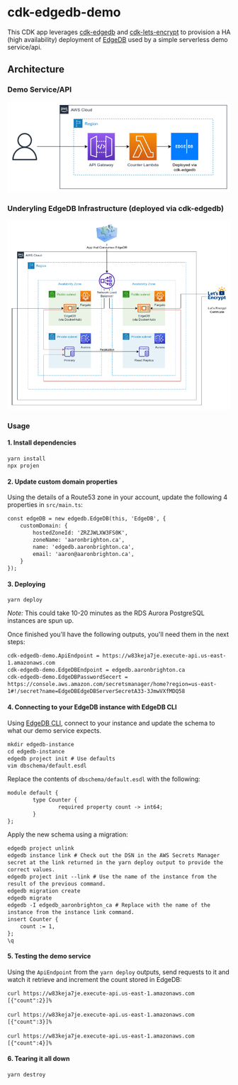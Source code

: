 # cdk-edgedb-demo

This CDK app leverages [cdk-edgedb](https://github.com/aaronbrighton/cdk-edgedb) and [cdk-lets-encrypt](https://github.com/aaronbrighton/cdk-lets-encrypt) to provision a HA (high availability) deployment of [EdgeDB](https://www.edgedb.com/) used by a simple serverless demo service/api.

## Architecture

### Demo Service/API

![EdgeDB Demo Service Architecture](docs/cdk-edgedb-demo-architecture.png)

### Underyling EdgeDB Infrastructure (deployed via cdk-edgedb)

![EdgeDB Architecture](docs/cdk-edgedb-architecture.png)

### Usage

#### 1. Install dependencies

```
yarn install
npx projen
```

#### 2. Update custom domain properties

Using the details of a Route53 zone in your account, update the following 4 properties in `src/main.ts`:

```
const edgeDB = new edgedb.EdgeDB(this, 'EdgeDB', {
    customDomain: {
        hostedZoneId: 'ZRZJWLXW3FS0K',
        zoneName: 'aaronbrighton.ca',
        name: 'edgedb.aaronbrighton.ca',
        email: 'aaron@aaronbrighton.ca',
    }
});
```

#### 3. Deploying

```
yarn deploy
```

_Note:_ This could take 10-20 minutes as the RDS Aurora PostgreSQL instances are spun up.

Once finished you'll have the following outputs, you'll need them in the next steps:

```
cdk-edgedb-demo.ApiEndpoint = https://w83keja7je.execute-api.us-east-1.amazonaws.com
cdk-edgedb-demo.EdgeDBEndpoint = edgedb.aaronbrighton.ca
cdk-edgedb-demo.EdgeDBPasswordSecert = https://console.aws.amazon.com/secretsmanager/home?region=us-east-1#!/secret?name=EdgeDBEdgeDBServerSecretA33-3JmwVXfMDQ58
```

#### 4. Connecting to your EdgeDB instance with EdgeDB CLI

Using [EdgeDB CLI](https://www.edgedb.com/docs/cli/index), connect to your instance and update the schema to what our demo service expects.

```
mkdir edgedb-instance
cd edgedb-instance
edgedb project init # Use defaults
vim dbschema/default.esdl
```

Replace the contents of `dbschema/default.esdl` with the following:

```
module default {
        type Counter {
                required property count -> int64;
        }
};
```

Apply the new schema using a migration:

```
edgedb project unlink
edgedb instance link # Check out the DSN in the AWS Secrets Manager secret at the link returned in the yarn deploy output to provide the correct values.
edgedb project init --link # Use the name of the instance from the result of the previous command.
edgedb migration create
edgedb migrate
edgedb -I edgedb_aaronbrighton_ca # Replace with the name of the instance from the instance link command.
insert Counter {
    count := 1,
};
\q
```

#### 5. Testing the demo service

Using the `ApiEndpoint` from the `yarn deploy` outputs, send requests to it and watch it retrieve and increment the count stored in EdgeDB:

```
curl https://w83keja7je.execute-api.us-east-1.amazonaws.com
[{"count":2}]%

curl https://w83keja7je.execute-api.us-east-1.amazonaws.com
[{"count":3}]%

curl https://w83keja7je.execute-api.us-east-1.amazonaws.com
[{"count":4}]%
```

#### 6. Tearing it all down

```
yarn destroy
```